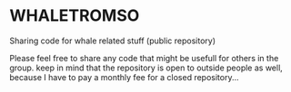 # WHALETROMSO
Sharing code for whale related stuff (public repository)

Please feel free to share any code that might be usefull for others in the group. keep in mind that the repository is open to outside people as well, because I have to pay a monthly fee for a closed repository...
